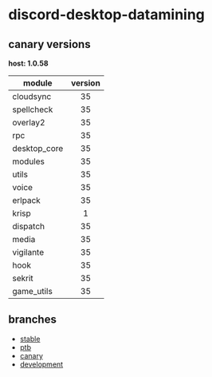 # discord-desktop-datamining

## canary versions

**host: 1.0.58**

| module | version |
| ------ | :-----: |
| cloudsync | 35 |
| spellcheck | 35 |
| overlay2 | 35 |
| rpc | 35 |
| desktop_core | 35 |
| modules | 35 |
| utils | 35 |
| voice | 35 |
| erlpack | 35 |
| krisp | 1 |
| dispatch | 35 |
| media | 35 |
| vigilante | 35 |
| hook | 35 |
| sekrit | 35 |
| game_utils | 35 |

## branches

- [stable](https://github.com/OpenAsar/discord-desktop-datamining/tree/stable)
- [ptb](https://github.com/OpenAsar/discord-desktop-datamining/tree/ptb)
- [canary](https://github.com/OpenAsar/discord-desktop-datamining/tree/canary)
- [development](https://github.com/OpenAsar/discord-desktop-datamining/tree/development)